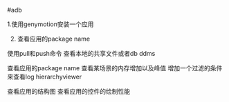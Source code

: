 #adb

1.使用genymotion安装一个应用

2. 查看应用的package name
  
使用pull和push命令
查看本地的共享文件或者db
ddms

查看应用的package name
查看某场景的内存增加以及峰值
增加一个过滤的条件来查看log
hierarchyviewer

查看应用的结构图
查看应用的控件的绘制性能
